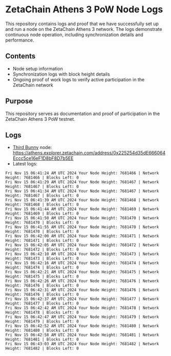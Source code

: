 # ZetaChain Athens 3 PoW Node Logs
This repository contains logs and proof that we have successfully set up and run a node on the ZetaChain Athens 3 network. The logs demonstrate continuous node operation, including synchronization details and performance.

## Contents
- Node setup information
- Synchronization logs with block height details
- Ongoing proof of work logs to verify active participation in the ZetaChain network

## Purpose
This repository serves as documentation and proof of participation in the ZetaChain Athens 3 PoW testnet.

## Logs

- [Third Bunny](https://thirdbunny.xyz/) node: https://athens.explorer.zetachain.com/address/0x225254d35dE666064Eccc5ce16eF1D8bF8D7b5EE
- Latest logs:
```
Fri Nov 15 06:41:24 AM UTC 2024 Your Node Height: 7681466 | Network Height: 7681466 | Blocks Left: 0
Fri Nov 15 06:41:29 AM UTC 2024 Your Node Height: 7681467 | Network Height: 7681467 | Blocks Left: 0
Fri Nov 15 06:41:34 AM UTC 2024 Your Node Height: 7681467 | Network Height: 7681467 | Blocks Left: 0
Fri Nov 15 06:41:39 AM UTC 2024 Your Node Height: 7681468 | Network Height: 7681468 | Blocks Left: 0
Fri Nov 15 06:41:44 AM UTC 2024 Your Node Height: 7681469 | Network Height: 7681469 | Blocks Left: 0
Fri Nov 15 06:41:50 AM UTC 2024 Your Node Height: 7681470 | Network Height: 7681470 | Blocks Left: 0
Fri Nov 15 06:41:55 AM UTC 2024 Your Node Height: 7681470 | Network Height: 7681470 | Blocks Left: 0
Fri Nov 15 06:42:00 AM UTC 2024 Your Node Height: 7681471 | Network Height: 7681471 | Blocks Left: 0
Fri Nov 15 06:42:05 AM UTC 2024 Your Node Height: 7681472 | Network Height: 7681472 | Blocks Left: 0
Fri Nov 15 06:42:10 AM UTC 2024 Your Node Height: 7681473 | Network Height: 7681473 | Blocks Left: 0
Fri Nov 15 06:42:16 AM UTC 2024 Your Node Height: 7681474 | Network Height: 7681474 | Blocks Left: 0
Fri Nov 15 06:42:21 AM UTC 2024 Your Node Height: 7681475 | Network Height: 7681475 | Blocks Left: 0
Fri Nov 15 06:42:26 AM UTC 2024 Your Node Height: 7681476 | Network Height: 7681476 | Blocks Left: 0
Fri Nov 15 06:42:31 AM UTC 2024 Your Node Height: 7681476 | Network Height: 7681476 | Blocks Left: 0
Fri Nov 15 06:42:37 AM UTC 2024 Your Node Height: 7681477 | Network Height: 7681477 | Blocks Left: 0
Fri Nov 15 06:42:42 AM UTC 2024 Your Node Height: 7681478 | Network Height: 7681478 | Blocks Left: 0
Fri Nov 15 06:42:47 AM UTC 2024 Your Node Height: 7681479 | Network Height: 7681479 | Blocks Left: 0
Fri Nov 15 06:42:52 AM UTC 2024 Your Node Height: 7681480 | Network Height: 7681480 | Blocks Left: 0
Fri Nov 15 06:42:58 AM UTC 2024 Your Node Height: 7681481 | Network Height: 7681481 | Blocks Left: 0
Fri Nov 15 06:43:03 AM UTC 2024 Your Node Height: 7681482 | Network Height: 7681482 | Blocks Left: 0
```
